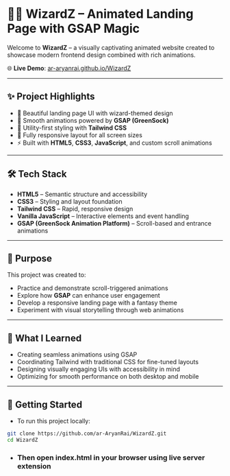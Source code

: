 # 🧙‍♂️ WizardZ – Animated Landing Page with GSAP Magic

Welcome to **WizardZ** – a visually captivating animated website created to showcase modern frontend design combined with rich animations.

🌐 **Live Demo**: [ar-aryanrai.github.io/WizardZ](https://ar-aryanrai.github.io/WizardZ/)

---

## ✨ Project Highlights

- 🎨 Beautiful landing page UI with wizard-themed design
- 🌟 Smooth animations powered by **GSAP (GreenSock)**
- 💨 Utility-first styling with **Tailwind CSS**
- 📱 Fully responsive layout for all screen sizes
- ⚡ Built with **HTML5**, **CSS3**, **JavaScript**, and custom scroll animations

---

## 🛠 Tech Stack

- **HTML5** – Semantic structure and accessibility
- **CSS3** – Styling and layout foundation
- **Tailwind CSS** – Rapid, responsive design
- **Vanilla JavaScript** – Interactive elements and event handling
- **GSAP (GreenSock Animation Platform)** – Scroll-based and entrance animations

---

## 🎯 Purpose

This project was created to:
- Practice and demonstrate scroll-triggered animations
- Explore how **GSAP** can enhance user engagement
- Develop a responsive landing page with a fantasy theme
- Experiment with visual storytelling through web animations

---

## 🧠 What I Learned

- Creating seamless animations using GSAP
- Coordinating Tailwind with traditional CSS for fine-tuned layouts
- Designing visually engaging UIs with accessibility in mind
- Optimizing for smooth performance on both desktop and mobile

---

## 🚀 Getting Started

- To run this project locally:

```bash
git clone https://github.com/ar-AryanRai/WizardZ.git
cd WizardZ
```

- ### Then open index.html in your browser using live server extension

